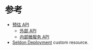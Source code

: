 # 参考

 - [预估 API](./prediction.md)
   - [外部 API](external-prediction.md)
   - [内部微服务 API](internal-api.md)
 - [Seldon Deployment](./seldon-deployment.md) custom resource.
  